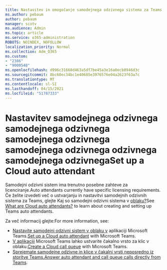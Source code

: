 ```yaml
---
title: Nastavitev in omogočanje samodejnega odzivnega sistema za Teams
ms.author: pebaum
author: pebaum
manager: scotv
ms.audience: Admin
ms.topic: article
ms.service: o365-administration
ROBOTS: NOINDEX, NOFOLLOW
localization_priority: Normal
ms.collection: Adm_O365
ms.custom:
- "2386"
- "9000548"
ms.openlocfilehash: d996c31668d463a5df7be45a3e16a0ecb0946d3c
ms.sourcegitcommit: 8bc60ec34bc1e40685e3976576e04a2623f63a7c
ms.translationtype: MT
ms.contentlocale: sl-SI
ms.lasthandoff: 04/15/2021
ms.locfileid: "51787333"
---
```

# <a name="set-up-a-cloud-auto-attendant"></a><span data-ttu-id="2eb1b-102">Nastavitev samodejnega odzivnega samodejnega odzivnega samodejnega odzivnega samodejnega odzivnega odzivnega samodejnega odzivnega</span><span class="sxs-lookup"><span data-stu-id="2eb1b-102">Set up a Cloud auto attendant</span></span>

<span data-ttu-id="2eb1b-103">Samodejni odzivni sistem ima trenutno posebne zahteve za licenciranje.</span><span class="sxs-lookup"><span data-stu-id="2eb1b-103">Auto attendants currently have specific licensing requirements.</span></span> <span data-ttu-id="2eb1b-104">Če želite izvedeti več o ustvarjanju in nastavitvi samodejnih odzivnih sistema za Teams, glejte Kaj so samodejni odzivni sistema v [oblaku?](https://docs.microsoft.com/microsoftteams/what-are-phone-system-auto-attendants)</span><span class="sxs-lookup"><span data-stu-id="2eb1b-104">See [What are Cloud auto attendants?](https://docs.microsoft.com/microsoftteams/what-are-phone-system-auto-attendants) to learn about creating and setting up Teams auto attendants.</span></span> 

<span data-ttu-id="2eb1b-105">Za več informacij glejte:</span><span class="sxs-lookup"><span data-stu-id="2eb1b-105">For more information, see:</span></span>

- <span data-ttu-id="2eb1b-106">[Nastavite samodejni odzivni sistem v oblaku v](https://docs.microsoft.com/microsoftteams/create-a-phone-system-auto-attendant) aplikaciji Microsoft Teams.</span><span class="sxs-lookup"><span data-stu-id="2eb1b-106">[Set up a Cloud auto attendant](https://docs.microsoft.com/microsoftteams/create-a-phone-system-auto-attendant) with Microsoft Teams.</span></span> 
- <span data-ttu-id="2eb1b-107">[V aplikaciji](https://docs.microsoft.com/microsoftteams/create-a-phone-system-call-queue) Microsoft Teams lahko ustvarite čakalno vrsto za klic v oblaku.</span><span class="sxs-lookup"><span data-stu-id="2eb1b-107">[Create a Cloud call queue](https://docs.microsoft.com/microsoftteams/create-a-phone-system-call-queue) with Microsoft Teams.</span></span> 
- <span data-ttu-id="2eb1b-108">[Sprejemate samodejne odzivne in klice v čakalni vrsti neposredno iz storitve Teams.](https://docs.microsoft.com/microsoftteams/answer-auto-attendant-and-call-queue-calls)</span><span class="sxs-lookup"><span data-stu-id="2eb1b-108">[Answer auto attendant and call queue calls directly from Teams](https://docs.microsoft.com/microsoftteams/answer-auto-attendant-and-call-queue-calls).</span></span> 